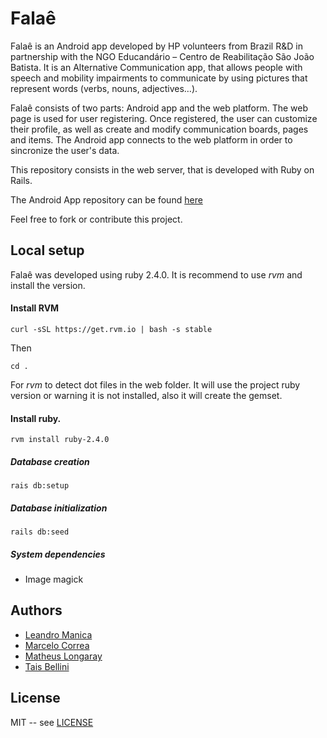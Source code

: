 # Falaê

Falaê is an Android app developed by HP volunteers from Brazil R&D in
partnership with the NGO Educandário – Centro de Reabilitação São João
Batista. It is an Alternative Communication app, that allows people with
speech and mobility impairments to communicate by using pictures that
represent words (verbs, nouns, adjectives…).

Falaê consists of two parts: Android app and the web platform. The web page is used for user registering. Once registered, the user can customize their profile, as well as create and modify communication boards, pages and items. The Android app connects to the web platform in order to sincronize the user's data.

This repository consists in the web server, that is developed with Ruby on Rails.

The Android App repository can be found [here](https://github.com/marcelorcorrea/falae-android)

Feel free to fork or contribute this project.

## Local setup

Falaê was developed using ruby 2.4.0. It is recommend to use *rvm* and install the version.

#### Install RVM

```
curl -sSL https://get.rvm.io | bash -s stable
```
Then
```
cd .
```
For *rvm* to detect dot files in the web folder. It will use the project ruby version
or warning it is not installed, also it will create the gemset.

#### Install ruby.

```
rvm install ruby-2.4.0
```

##### Database creation
```
rais db:setup
```

##### Database initialization
```
rails db:seed
```

##### System dependencies

* Image magick

## Authors

* [Leandro Manica](https://github.com/leandrohmanica)
* [Marcelo Correa](https://github.com/marcelorcorrea)
* [Matheus Longaray](https://github.com/longaraymatheus)
* [Tais Bellini](https://github.com/taisbellini)

## License

MIT -- see [LICENSE](LICENSE)


